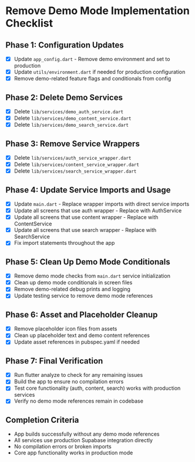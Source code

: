 # Remove Demo Mode Implementation Checklist

## Phase 1: Configuration Updates
- [x] Update `app_config.dart` - Remove demo environment and set to production
- [x] Update `utils/environment.dart` if needed for production configuration
- [x] Remove demo-related feature flags and conditionals from config

## Phase 2: Delete Demo Services
- [x] Delete `lib/services/demo_auth_service.dart`
- [x] Delete `lib/services/demo_content_service.dart` 
- [x] Delete `lib/services/demo_search_service.dart`

## Phase 3: Remove Service Wrappers
- [x] Delete `lib/services/auth_service_wrapper.dart`
- [x] Delete `lib/services/content_service_wrapper.dart`
- [x] Delete `lib/services/search_service_wrapper.dart`

## Phase 4: Update Service Imports and Usage
- [x] Update `main.dart` - Replace wrapper imports with direct service imports
- [x] Update all screens that use auth wrapper - Replace with AuthService
- [x] Update all screens that use content wrapper - Replace with ContentService
- [x] Update all screens that use search wrapper - Replace with SearchService
- [x] Fix import statements throughout the app

## Phase 5: Clean Up Demo Mode Conditionals
- [x] Remove demo mode checks from `main.dart` service initialization
- [x] Clean up demo mode conditionals in screen files
- [x] Remove demo-related debug prints and logging
- [x] Update testing service to remove demo mode references

## Phase 6: Asset and Placeholder Cleanup
- [x] Remove placeholder icon files from assets
- [x] Clean up placeholder text and demo content references
- [x] Update asset references in pubspec.yaml if needed

## Phase 7: Final Verification
- [x] Run flutter analyze to check for any remaining issues
- [x] Build the app to ensure no compilation errors
- [x] Test core functionality (auth, content, search) works with production services
- [x] Verify no demo mode references remain in codebase

## Completion Criteria
- App builds successfully without any demo mode references
- All services use production Supabase integration directly
- No compilation errors or broken imports
- Core app functionality works in production mode
